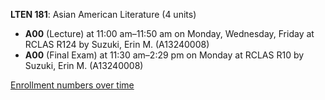 **LTEN 181**: Asian American Literature (4 units)

- **A00** (Lecture) at 11:00 am–11:50 am on Monday, Wednesday, Friday at RCLAS R124 by Suzuki, Erin M. (A13240008)
- **A00** (Final Exam) at 11:30 am–2:29 pm on Monday at RCLAS R10 by Suzuki, Erin M. (A13240008)

[Enrollment numbers over time](./LTEN181.tsv)
